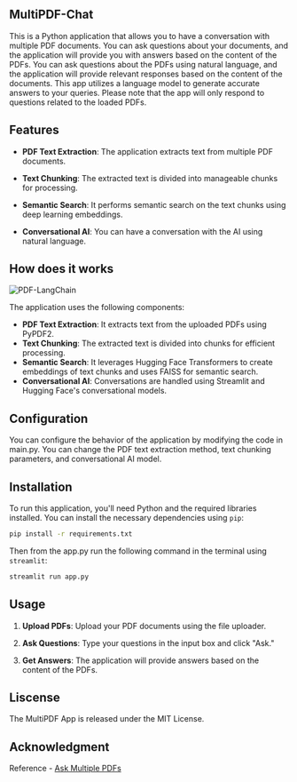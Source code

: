 ## MultiPDF-Chat
This is a Python application that allows you to have a conversation with multiple PDF documents. You can ask questions about your documents, and the application will provide you with answers based on the content of the PDFs. You can ask questions about the PDFs using natural language, and the application will provide relevant responses based on the content of the documents. This app utilizes a language model to generate accurate answers to your queries. Please note that the app will only respond to questions related to the loaded PDFs.

## Features

- **PDF Text Extraction**: The application extracts text from multiple PDF documents.

- **Text Chunking**: The extracted text is divided into manageable chunks for processing.

- **Semantic Search**: It performs semantic search on the text chunks using deep learning embeddings.

- **Conversational AI**: You can have a conversation with the AI using natural language.

## How does it works 
![PDF-LangChain](https://github.com/wittyicon29/MultiPDF-Chat/assets/99320225/d51c9823-b443-418f-8e50-da1318c27213)

The application uses the following components:

- **PDF Text Extraction**:  It extracts text from the uploaded PDFs using PyPDF2.
- **Text Chunking**:  The extracted text is divided into chunks for efficient processing.
- **Semantic Search**: It leverages Hugging Face Transformers to create embeddings of text chunks and uses FAISS for semantic search.
- **Conversational AI**: Conversations are handled using Streamlit and Hugging Face's conversational models.

## Configuration 

You can configure the behavior of the application by modifying the code in main.py. You can change the PDF text extraction method, text chunking parameters, and conversational AI model.

## Installation

To run this application, you'll need Python and the required libraries installed. You can install the necessary dependencies using `pip`:

```bash
pip install -r requirements.txt
```
Then from the app.py run the following command in the terminal using `streamlit`:

```bash
streamlit run app.py
```


## Usage

1. **Upload PDFs**: Upload your PDF documents using the file uploader.

2. **Ask Questions**: Type your questions in the input box and click "Ask."

3. **Get Answers**: The application will provide answers based on the content of the PDFs.


## Liscense
The MultiPDF App is released under the MIT License.

## Acknowledgment
Reference - [Ask Multiple PDFs](https://github.com/alejandro-ao/ask-multiple-pdfs/tree/main)
